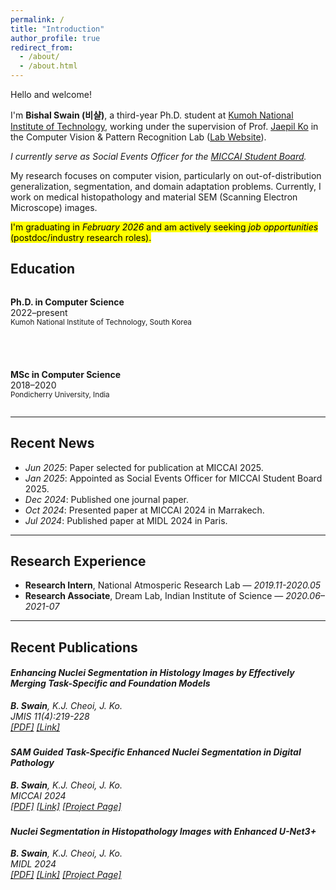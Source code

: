 ```yaml
---
permalink: /
title: "Introduction"
author_profile: true
redirect_from: 
  - /about/
  - /about.html
---
```


<i class="fas fa-hands-praying"></i>  Hello and welcome!

I'm **Bishal Swain (비샬)**, a third-year Ph.D. student at [Kumoh National Institute of Technology](https://www.kumoh.ac.kr/), working under the supervision of Prof. [Jaepil Ko](http://cvpr.kumoh.ac.kr/nonezero/) in the Computer Vision & Pattern Recognition Lab ([Lab Website](http://cvpr.kumoh.ac.kr/)).

*I currently serve as Social Events Officer for the [MICCAI Student Board](https://miccai-sb.github.io/organization.html).*

My research focuses on computer vision, particularly on out-of-distribution generalization, segmentation, and domain adaptation problems. Currently, I work on medical histopathology and material SEM (Scanning Electron Microscope) images.

<mark>I'm graduating in <i>February 2026</i> and am actively seeking <i>job opportunities</i> (postdoc/industry research roles). </mark>

<h2><i class="fas fa-graduation-cap"></i>  Education</h2>

<div style="display: flex; flex-wrap: wrap; gap: 40px;">

<div style="flex: 1; min-width: 250px;">
<p>
 <strong>Ph.D. in Computer Science</strong><br>
2022–present<br>
<small>Kumoh National Institute of Technology, South Korea</small>
</p>
</div>

<div style="flex: 1; min-width: 250px;">

<p>
 <strong>MSc in Computer Science</strong><br>
2018–2020<br>
<small>Pondicherry University, India</small>
</p>
</div>

</div>

---

## <i class="fas fa-newspaper"></i>  Recent News

-  *Jun 2025*: Paper selected for publication at MICCAI 2025.
-  *Jan 2025*: Appointed as Social Events Officer for MICCAI Student Board 2025.
-  *Dec 2024*: Published one journal paper.
-  *Oct 2024*: Presented paper at MICCAI 2024 in Marrakech.
-  *Jul 2024*: Published paper at MIDL 2024 in Paris.


---

## <i class="fas fa-briefcase"></i>  Research Experience

- **Research Intern**, National Atmosperic Research Lab — *2019.11-2020.05*  
- **Research Associate**, Dream Lab, Indian Institute of Science — *2020.06–2021-07*  

---

## <i class="fas fa-file-contract"></i>  Recent Publications

<div class="media">
  <div class="media-body">
    <h5 class="mt-0">Enhancing Nuclei Segmentation in Histology Images by Effectively Merging Task-Specific and Foundation Models</h5>
    <h5 style="font-weight: normal; margin-top: -5px;">
    <strong>B. Swain</strong>, K.J. Cheoi, J. Ko. <br>
    JMIS 11(4):219-228 <br>
    <a href="/files/jmis-11-4-219.pdf">[PDF]</a> <a href="https://www.jmis.org/archive/view_article?pid=jmis-11-4-219">[Link]</a> 
    </h5>
  </div>
</div>

<div class="media">
  <!-- <img class="mr-3" src="/images/paper2_thumbnail.png" width="100"> -->
  <div class="media-body">
    <h5 class="mt-0">SAM Guided Task-Specific Enhanced Nuclei Segmentation in Digital Pathology</h5>
    <h5 style="font-weight: normal; margin-top: -5px;">
    <strong>B. Swain</strong>, K.J. Cheoi, J. Ko. <br>
    MICCAI 2024 <br>
    <a href="https://papers.miccai.org/miccai-2024/paper/3533_paper.pdf">[PDF]</a> <a href="https://link.springer.com/chapter/10.1007/978-3-031-72114-4_52">[Link]</a>  <a href="https://cvpr-kit.github.io/SAM-Guided-Enhanced-Nuclei-Segmentation/">[Project Page]</a>
    </h5>
  </div>
</div>

<div class="media">
  <div class="media-body">
    <h5 class="mt-0">Nuclei Segmentation in Histopathology Images with Enhanced U-Net3+</h5>
    <h5 style="font-weight: normal; margin-top: -5px;">
    <strong>B. Swain</strong>, K.J. Cheoi, J. Ko. <br>
    MIDL 2024 <br>
    <a href="https://raw.githubusercontent.com/mlresearch/v250/main/assets/swain24a/swain24a.pdf">[PDF]</a> <a href="https://proceedings.mlr.press/v250/swain24a.html">[Link]</a>  <a href="https://cvpr-kit.github.io/NucleiSeg-in-Histopathology-Images/">[Project Page]</a>
    </h5>
  </div>
</div>